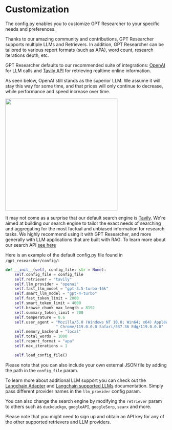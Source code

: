 # Customization

The config.py enables you to customize GPT Researcher to your specific needs and preferences.

Thanks to our amazing community and contributions, GPT Researcher supports multiple LLMs and Retrievers.
In addition, GPT Researcher can be tailored to various report formats (such as APA), word count, research iterations depth, etc.

GPT Researcher defaults to our recommended suite of integrations: [OpenAI](https://platform.openai.com/docs/overview) for LLM calls and [Tavily API](https://app.tavily.com) for retrieving realtime online information.

As seen below, OpenAI still stands as the superior LLM. We assume it will stay this way for some time, and that prices will only continue to decrease, while performance and speed increase over time.

<div style={{ marginBottom: '10px' }}>
<img align="center" height="350" src="/img/leaderboard.png" />
</div>

It may not come as a surprise that our default search engine is [Tavily](https://app.tavily.com). We're aimed at building our search engine to tailor the exact needs of searching and aggregating for the most factual and unbiased information for research tasks.
We highly recommend using it with GPT Researcher, and more generally with LLM applications that are built with RAG. To learn more about our search API [see here](/docs/tavily-api/introduction)

Here is an example of the default config.py file found in `/gpt_researcher/config/`:

```python
def __init__(self, config_file: str = None):
    self.config_file = config_file
    self.retriever = "tavily"
    self.llm_provider = "openai"
    self.fast_llm_model = "gpt-3.5-turbo-16k"
    self.smart_llm_model = "gpt-4-turbo"
    self.fast_token_limit = 2000
    self.smart_token_limit = 4000
    self.browse_chunk_max_length = 8192
    self.summary_token_limit = 700
    self.temperature = 0.6
    self.user_agent = "Mozilla/5.0 (Windows NT 10.0; Win64; x64) AppleWebKit/537.36 (KHTML, like Gecko)" \
                      " Chrome/119.0.0.0 Safari/537.36 Edg/119.0.0.0"
    self.memory_backend = "local"
    self.total_words = 1000
    self.report_format = "apa"
    self.max_iterations = 1

    self.load_config_file()
```

Please note that you can also include your own external JSON file by adding the path in the `config_file` param.

To learn more about additional LLM support you can check out the [Langchain Adapter](https://python.langchain.com/docs/guides/adapters/openai) and [Langchain supported LLMs](https://python.langchain.com/docs/integrations/llms/) documentation. Simply pass different provider names in the `llm_provider` config param.

You can also change the search engine by modifying the `retriever` param to others such as `duckduckgo`, `googleAPI`, `googleSerp`, `searx` and more. 

Please note that you might need to sign up and obtain an API key for any of the other supported retrievers and LLM providers.